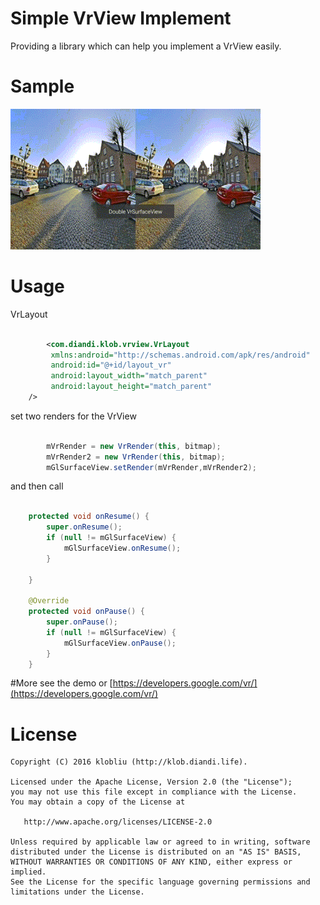 
# Simple VrView Implement
Providing a library which can help you implement a VrView easily.  

# Sample
![image](VrView.gif) 
# Usage
VrLayout  
```xml

		<com.diandi.klob.vrview.VrLayout
   		 xmlns:android="http://schemas.android.com/apk/res/android"
   		 android:id="@+id/layout_vr"
   		 android:layout_width="match_parent"
  		 android:layout_height="match_parent"
    />

```
set two renders for the VrView  

```java  

		mVrRender = new VrRender(this, bitmap);
        mVrRender2 = new VrRender(this, bitmap);
        mGlSurfaceView.setRender(mVrRender,mVrRender2);

```
and then call

```java  

    protected void onResume() {
        super.onResume();
        if (null != mGlSurfaceView) {
            mGlSurfaceView.onResume();
        }

    }

    @Override
    protected void onPause() {
        super.onPause();
        if (null != mGlSurfaceView) {
            mGlSurfaceView.onPause();
        }
    }
```
#More
see the demo or [https://developers.google.com/vr/](https://developers.google.com/vr/)

# License

    Copyright (C) 2016 klobliu (http://klob.diandi.life).

    Licensed under the Apache License, Version 2.0 (the "License");
    you may not use this file except in compliance with the License.
    You may obtain a copy of the License at

       http://www.apache.org/licenses/LICENSE-2.0

    Unless required by applicable law or agreed to in writing, software
    distributed under the License is distributed on an "AS IS" BASIS,
    WITHOUT WARRANTIES OR CONDITIONS OF ANY KIND, either express or implied.
    See the License for the specific language governing permissions and
    limitations under the License.
